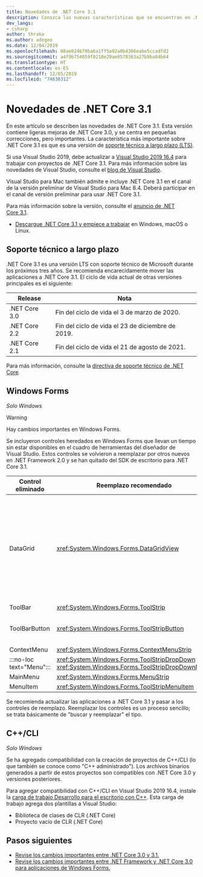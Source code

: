 ```yaml
---
title: Novedades de .NET Core 3.1
description: Conozca las nuevas características que se encuentran en .NET Core 3.1.
dev_langs:
- csharp
author: thraka
ms.author: adegeo
ms.date: 12/04/2019
ms.openlocfilehash: 08ae824b79ba6a1ff5a92a0b4306eabe5ccadfd2
ms.sourcegitcommit: a4f9b754059f0210e29ae0578363a27b9ba84b64
ms.translationtype: HT
ms.contentlocale: es-ES
ms.lasthandoff: 12/05/2019
ms.locfileid: "74838312"
---
```

# <a name="whats-new-in-net-core-31"></a>Novedades de .NET Core 3.1

En este artículo se describen las novedades de .NET Core 3.1. Esta versión contiene ligeras mejoras de .NET Core 3.0, y se centra en pequeñas correcciones, pero importantes. La característica más importante sobre .NET Core 3.1 es que es una versión de [soporte técnico a largo plazo (LTS)](#long-term-support).

Si usa Visual Studio 2019, debe actualizar a [Visual Studio 2019 16.4](https://visualstudio.microsoft.com/downloads/) para trabajar con proyectos de .NET Core 3.1. Para más información sobre las novedades de Visual Studio, consulte el [blog de Visual Studio](https://devblogs.microsoft.com/visualstudio/tis-the-season-visual-studio-2019/).

Visual Studio para Mac también admite e incluye .NET Core 3.1 en el canal de la versión preliminar de Visual Studio para Mac 8.4. Deberá participar en el canal de versión preliminar para usar .NET Core 3.1.

Para más información sobre la versión, consulte el [anuncio de .NET Core 3.1](https://devblogs.microsoft.com/dotnet/announcing-net-core-3-1/).

- [Descargue .NET Core 3.1 y empiece a trabajar](https://dotnet.microsoft.com/download/dotnet-core/3.1) en Windows, macOS o Linux.

## <a name="long-term-support"></a>Soporte técnico a largo plazo

.NET Core 3.1 es una versión LTS con soporte técnico de Microsoft durante los próximos tres años. Se recomienda encarecidamente mover las aplicaciones a .NET Core 3.1. El ciclo de vida actual de otras versiones principales es el siguiente:

| Release | Nota |
| ------- | ---- |
| .NET Core 3.0 | Fin del ciclo de vida el 3 de marzo de 2020.     |
| .NET Core 2.2 | Fin del ciclo de vida el 23 de diciembre de 2019. |
| .NET Core 2.1 | Fin del ciclo de vida el 21 de agosto de 2021.    |

Para más información, consulte la [directiva de soporte técnico de .NET Core](https://dotnet.microsoft.com/platform/support/policy/dotnet-core).

## <a name="windows-forms"></a>Windows Forms

*Solo Windows*

> [!WARNING]
> Hay cambios importantes en Windows Forms.

Se incluyeron controles heredados en Windows Forms que llevan un tiempo sin estar disponibles en el cuadro de herramientas del diseñador de Visual Studio. Estos controles se volvieron a reemplazar por otros nuevos en .NET Framework 2.0 y se han quitado del SDK de escritorio para .NET Core 3.1.

| Control eliminado | Reemplazo recomendado | API asociadas eliminadas |
| --------------- | ----------------------- | ----------------------- |
| DataGrid        | <xref:System.Windows.Forms.DataGridView>      | DataGridCell<br/>DataGridRow<br/>DataGridTableCollection<br/>DataGridColumnCollection<br/>DataGridTableStyle<br/>DataGridColumnStyle<br/>DataGridLineStyle<br/>DataGridParentRowsLabel<br/>DataGridParentRowsLabelStyle<br/>DataGridBoolColumn<br/>DataGridTextBox<br/>GridColumnStylesCollection<br/>GridTableStylesCollection<br/>HitTestType |
| ToolBar         | <xref:System.Windows.Forms.ToolStrip>         | ToolBarAppearance |
| ToolBarButton   | <xref:System.Windows.Forms.ToolStripButton>   | ToolBarButtonClickEventArgs<br/>ToolBarButtonClickEventHandler<br/>ToolBarButtonStyle<br/>ToolBarTextAlign |
| ContextMenu     | <xref:System.Windows.Forms.ContextMenuStrip>  |  |
| :::no-loc text="Menu"::: | <xref:System.Windows.Forms.ToolStripDropDown><br/><xref:System.Windows.Forms.ToolStripDropDownMenu> | MenuItemCollection |
| MainMenu        | <xref:System.Windows.Forms.MenuStrip>         |  |
| MenuItem        | <xref:System.Windows.Forms.ToolStripMenuItem> |  |

Se recomienda actualizar las aplicaciones a .NET Core 3.1 y pasar a los controles de reemplazo. Reemplazar los controles es un proceso sencillo; se trata básicamente de "buscar y reemplazar" el tipo.

## <a name="ccli"></a>C++/CLI

*Solo Windows*

Se ha agregado compatibilidad con la creación de proyectos de C++/CLI (lo que también se conoce como "C++ administrado"). Los archivos binarios generados a partir de estos proyectos son compatibles con .NET Core 3.0 y versiones posteriores.

Para agregar compatibilidad con C++/CLI en Visual Studio 2019 16.4, instale la [carga de trabajo Desarrollo para el escritorio con C++](https://docs.microsoft.com/cpp/build/vscpp-step-0-installation?view=vs-2019#step-4---choose-workloads). Esta carga de trabajo agrega dos plantillas a Visual Studio:

- Biblioteca de clases de CLR (.NET Core)
- Proyecto vacío de CLR (.NET Core)

## <a name="next-steps"></a>Pasos siguientes

- [Revise los cambios importantes entre .NET Core 3.0 y 3.1.](../compatibility/3.0-3.1.md)
- [Revise los cambios importantes entre .NET Framework y .NET Core 3.0 para aplicaciones de Windows Forms.](../porting/winforms-breaking-changes.md)
